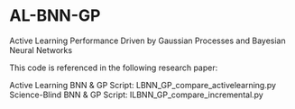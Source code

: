 # AL-BNN-GP
Active Learning Performance Driven by Gaussian Processes and Bayesian Neural Networks 

This code is referenced in the following research paper: 

Active Learning BNN & GP Script: LBNN_GP_compare_activelearning.py
Science-Blind BNN & GP Script: ILBNN_GP_compare_incremental.py
